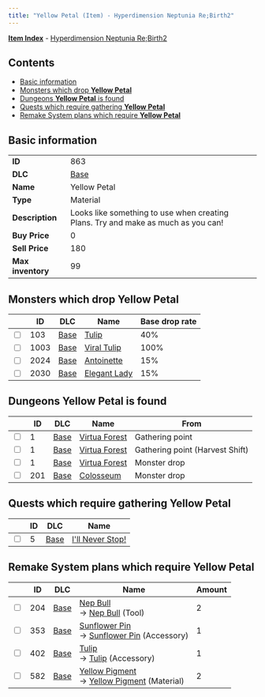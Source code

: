 ```yaml
---
title: "Yellow Petal (Item) - Hyperdimension Neptunia Re;Birth2"
---
```


[**Item Index**](/neptunia/rb2/item/index.html) - [Hyperdimension Neptunia Re;Birth2](/neptunia/rb2)

## Contents

- [Basic information](#basic-information)
- [Monsters which drop **Yellow Petal**](#monsters-which-drop-yellow-petal)
- [Dungeons **Yellow Petal** is found](#dungeons-yellow-petal-is-found)
- [Quests which require gathering **Yellow Petal**](#quests-which-require-gathering-yellow-petal)
- [Remake System plans which require **Yellow Petal**](#remake-system-plans-which-require-yellow-petal)

## Basic information

|   |   |
| -- | -- |
| **ID** | 863 |
| **DLC** | [Base](/neptunia/rb2/dlc/0-base.html) |
| **Name** | Yellow Petal |
| **Type** | Material |
| **Description** | Looks like something to use when creating Plans. Try and make as much as you can! |
| **Buy Price** | 0 |
| **Sell Price** | 180 |
| **Max inventory** | 99 |

## Monsters which drop **Yellow Petal**

|    | ID | DLC | Name | Base drop rate |
| -- | -- | --- | ---- | -------------- |
| <input type="checkbox" id="rb2-monster-0-103" class="trackbox" /> | 103 | [Base](/neptunia/rb2/dlc/0-base.html) | [Tulip](/neptunia/rb2/monster/0-103-tulip.html) | 40% |
| <input type="checkbox" id="rb2-monster-0-1003" class="trackbox" /> | 1003 | [Base](/neptunia/rb2/dlc/0-base.html) | [Viral Tulip](/neptunia/rb2/monster/0-1003-viral-tulip.html) | 100% |
| <input type="checkbox" id="rb2-monster-0-2024" class="trackbox" /> | 2024 | [Base](/neptunia/rb2/dlc/0-base.html) | [Antoinette](/neptunia/rb2/monster/0-2024-antoinette.html) | 15% |
| <input type="checkbox" id="rb2-monster-0-2030" class="trackbox" /> | 2030 | [Base](/neptunia/rb2/dlc/0-base.html) | [Elegant Lady](/neptunia/rb2/monster/0-2030-elegant-lady.html) | 15% |

## Dungeons **Yellow Petal** is found

|    | ID | DLC | Name | From |
| -- | -- | --- | ---- | ---- |
| <input type="checkbox" id="rb2-dungeon-0-1" class="trackbox" /> | 1 | [Base](/neptunia/rb2/dlc/0-base.html) | [Virtua Forest](/neptunia/rb2/dungeon/0-1-virtua-forest.html) | Gathering point |
| <input type="checkbox" id="rb2-dungeon-0-1" class="trackbox" /> | 1 | [Base](/neptunia/rb2/dlc/0-base.html) | [Virtua Forest](/neptunia/rb2/dungeon/0-1-virtua-forest.html) | Gathering point (Harvest Shift) |
| <input type="checkbox" id="rb2-dungeon-0-1" class="trackbox" /> | 1 | [Base](/neptunia/rb2/dlc/0-base.html) | [Virtua Forest](/neptunia/rb2/dungeon/0-1-virtua-forest.html) | Monster drop |
| <input type="checkbox" id="rb2-dungeon-0-201" class="trackbox" /> | 201 | [Base](/neptunia/rb2/dlc/0-base.html) | [Colosseum](/neptunia/rb2/dungeon/0-201-colosseum.html) | Monster drop |

## Quests which require gathering **Yellow Petal**

|    | ID | DLC | Name |
| -- | -- | --- | ---- |
| <input type="checkbox" id="rb2-quest-0-5" class="trackbox" /> | 5 | [Base](/neptunia/rb2/dlc/0-base.html) | [I'll Never Stop!](/neptunia/rb2/quest/0-5-ill-never-stop.html) |

## Remake System plans which require **Yellow Petal**

|    | ID | DLC | Name | Amount |
| -- | -- | --- | ---- | ------ |
| <input type="checkbox" id="rb2-remake-0-204" class="trackbox" /> | 204 | [Base](/neptunia/rb2/dlc/0-base.html) | [Nep Bull](/neptunia/rb2/remake/0-204-nep-bull.html)<br />→ [Nep Bull](/neptunia/rb2/item/0-5-nep-bull.html) (Tool) | 2 |
| <input type="checkbox" id="rb2-remake-0-353" class="trackbox" /> | 353 | [Base](/neptunia/rb2/dlc/0-base.html) | [Sunflower Pin](/neptunia/rb2/remake/0-353-sunflower-pin.html)<br />→ [Sunflower Pin](/neptunia/rb2/item/0-2153-sunflower-pin.html) (Accessory) | 1 |
| <input type="checkbox" id="rb2-remake-0-402" class="trackbox" /> | 402 | [Base](/neptunia/rb2/dlc/0-base.html) | [Tulip](/neptunia/rb2/remake/0-402-tulip.html)<br />→ [Tulip](/neptunia/rb2/item/0-2319-tulip.html) (Accessory) | 1 |
| <input type="checkbox" id="rb2-remake-0-582" class="trackbox" /> | 582 | [Base](/neptunia/rb2/dlc/0-base.html) | [Yellow Pigment](/neptunia/rb2/remake/0-582-yellow-pigment.html)<br />→ [Yellow Pigment](/neptunia/rb2/item/0-1039-yellow-pigment.html) (Material) | 2 |